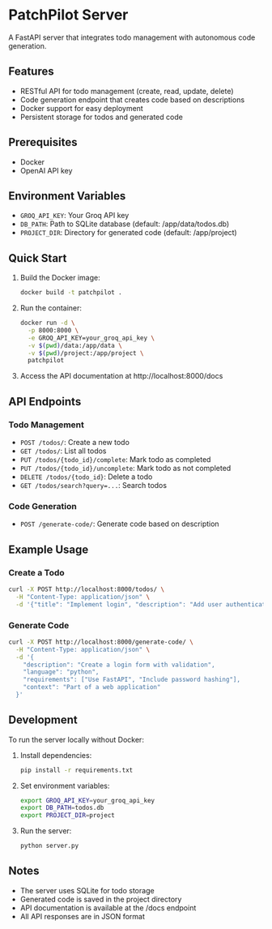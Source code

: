 # PatchPilot Server

A FastAPI server that integrates todo management with autonomous code generation.

## Features

- RESTful API for todo management (create, read, update, delete)
- Code generation endpoint that creates code based on descriptions
- Docker support for easy deployment
- Persistent storage for todos and generated code

## Prerequisites

- Docker
- OpenAI API key

## Environment Variables

- `GROQ_API_KEY`: Your Groq API key
- `DB_PATH`: Path to SQLite database (default: /app/data/todos.db)
- `PROJECT_DIR`: Directory for generated code (default: /app/project)

## Quick Start

1. Build the Docker image:
   ```bash
   docker build -t patchpilot .
   ```

2. Run the container:
   ```bash
   docker run -d \
     -p 8000:8000 \
     -e GROQ_API_KEY=your_groq_api_key \
     -v $(pwd)/data:/app/data \
     -v $(pwd)/project:/app/project \
     patchpilot
   ```

3. Access the API documentation at http://localhost:8000/docs

## API Endpoints

### Todo Management

- `POST /todos/`: Create a new todo
- `GET /todos/`: List all todos
- `PUT /todos/{todo_id}/complete`: Mark todo as completed
- `PUT /todos/{todo_id}/uncomplete`: Mark todo as not completed
- `DELETE /todos/{todo_id}`: Delete a todo
- `GET /todos/search?query=...`: Search todos

### Code Generation

- `POST /generate-code/`: Generate code based on description

## Example Usage

### Create a Todo

```bash
curl -X POST http://localhost:8000/todos/ \
  -H "Content-Type: application/json" \
  -d '{"title": "Implement login", "description": "Add user authentication"}'
```

### Generate Code

```bash
curl -X POST http://localhost:8000/generate-code/ \
  -H "Content-Type: application/json" \
  -d '{
    "description": "Create a login form with validation",
    "language": "python",
    "requirements": ["Use FastAPI", "Include password hashing"],
    "context": "Part of a web application"
  }'
```

## Development

To run the server locally without Docker:

1. Install dependencies:
   ```bash
   pip install -r requirements.txt
   ```

2. Set environment variables:
   ```bash
   export GROQ_API_KEY=your_groq_api_key
   export DB_PATH=todos.db
   export PROJECT_DIR=project
   ```

3. Run the server:
   ```bash
   python server.py
   ```

## Notes

- The server uses SQLite for todo storage
- Generated code is saved in the project directory
- API documentation is available at the /docs endpoint
- All API responses are in JSON format 